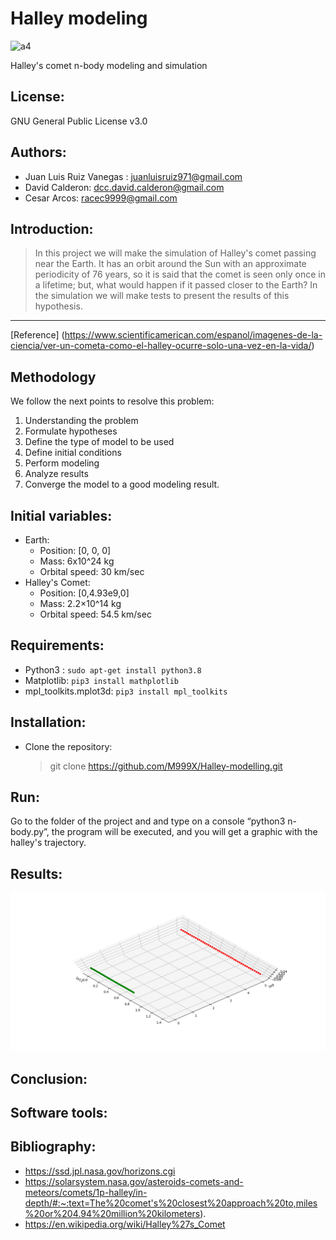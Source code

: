 # Halley modeling
![a4](https://cdn.mos.cms.futurecdn.net/zzCKzkAndgXbTKNoKCUqu9-970-80.jpg.webp)

Halley's comet n-body modeling and simulation
## License: 
GNU General Public License v3.0
## Authors: 
- Juan Luis Ruiz Vanegas : juanluisruiz971@gmail.com
- David Calderon: dcc.david.calderon@gmail.com
- Cesar Arcos: racec9999@gmail.com
## Introduction: 
> In this project we will make the simulation of Halley's comet passing near the Earth. It has an orbit around the Sun with an approximate periodicity of 76 years, so it is said that the comet is seen only once in a lifetime; but, what would happen if it passed closer to the Earth? In the simulation we will make tests to present the results of this hypothesis.
***
[Reference] (https://www.scientificamerican.com/espanol/imagenes-de-la-ciencia/ver-un-cometa-como-el-halley-ocurre-solo-una-vez-en-la-vida/)

## Methodology
We follow the next points to resolve this problem:
1. Understanding the problem
2. Formulate hypotheses
3. Define the type of model to be used
4. Define initial conditions
5. Perform modeling
6. Analyze results
7. Converge the model to a good modeling result.
## Initial variables:
* Earth: 
  * Position: [0, 0, 0]
  * Mass: 6x10^24 kg
  * Orbital speed: 30 km/sec
* Halley's Comet:
  * Position: [0,4.93e9,0]
  * Mass: 2.2×10^14 kg
  * Orbital speed: 54.5 km/sec
## Requirements:
* Python3 : `sudo apt-get install python3.8` 
* Matplotlib: `pip3 install mathplotlib`
* mpl_toolkits.mplot3d: `pip3 install mpl_toolkits`
## Installation:
- Clone the repository:
  > git clone https://github.com/M999X/Halley-modelling.git 
## Run:
Go to the folder of the project and and type on a console  “python3 n-body.py”, the program will be executed, and you will get a graphic with the halley's trajectory.
## Results:
![Test Image 4](https://github.com/M999X/Halley-modelling/blob/main/Results/Modelo-Geocentrico.png)
## Conclusion:
## Software tools:
## Bibliography:
- https://ssd.jpl.nasa.gov/horizons.cgi
- https://solarsystem.nasa.gov/asteroids-comets-and-meteors/comets/1p-halley/in-depth/#:~:text=The%20comet's%20closest%20approach%20to,miles%20or%204.94%20million%20kilometers).
- https://en.wikipedia.org/wiki/Halley%27s_Comet
